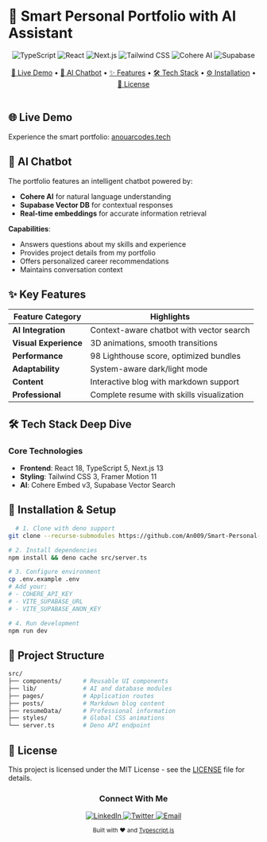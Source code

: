 # 🤖 Smart Personal Portfolio with AI Assistant

<div align="center">
  <img src="https://img.shields.io/badge/TypeScript-3178C6?style=for-the-badge&logo=typescript&logoColor=white" alt="TypeScript">
  <img src="https://img.shields.io/badge/React-61DAFB?style=for-the-badge&logo=react&logoColor=black" alt="React">
  <img src="https://img.shields.io/badge/Next.js-000000?style=for-the-badge&logo=nextdotjs&logoColor=white" alt="Next.js">
  <img src="https://img.shields.io/badge/Tailwind_CSS-06B6D4?style=for-the-badge&logo=tailwind-css&logoColor=white" alt="Tailwind CSS">
  <img src="https://img.shields.io/badge/Cohere-FFFFFF?style=for-the-badge&logo=cohere&logoColor=black" alt="Cohere AI">
  <img src="https://img.shields.io/badge/Supabase-3ECF8E?style=for-the-badge&logo=supabase&logoColor=white" alt="Supabase">
</div>

<br>

<div align="center">
  <a href="#live-demo">🚀 Live Demo</a> •
  <a href="#ai-chatbot">🤖 AI Chatbot</a> •
  <a href="#key-features">✨ Features</a> •
  <a href="#tech-stack">🛠 Tech Stack</a> •
  <a href="#installation">⚙️ Installation</a> •
  <a href="#license">📜 License</a>
</div>

<br>


## 🌐 Live Demo
Experience the smart portfolio: [anouarcodes.tech](https://anouarcodes.tech)

## 🤖 AI Chatbot
The portfolio features an intelligent chatbot powered by:
- **Cohere AI** for natural language understanding
- **Supabase Vector DB** for contextual responses
- **Real-time embeddings** for accurate information retrieval

**Capabilities**:
- Answers questions about my skills and experience
- Provides project details from my portfolio
- Offers personalized career recommendations
- Maintains conversation context

## ✨ Key Features
| Feature Category | Highlights |
|-----------------|------------|
| **AI Integration** | Context-aware chatbot with vector search |
| **Visual Experience** | 3D animations, smooth transitions |
| **Performance** | 98 Lighthouse score, optimized bundles |
| **Adaptability** | System-aware dark/light mode |
| **Content** | Interactive blog with markdown support |
| **Professional** | Complete resume with skills visualization |

## 🛠 Tech Stack Deep Dive
### Core Technologies
- **Frontend**: React 18, TypeScript 5, Next.js 13
- **Styling**: Tailwind CSS 3, Framer Motion 11
- **AI**: Cohere Embed v3, Supabase Vector Search

## 🚀 Installation & Setup
  ```bash
    # 1. Clone with deno support
  git clone --recurse-submodules https://github.com/An009/Smart-Personal-Portfolio.git
  
  # 2. Install dependencies
  npm install && deno cache src/server.ts
  
  # 3. Configure environment
  cp .env.example .env
  # Add your:
  # - COHERE_API_KEY
  # - VITE_SUPABASE_URL
  # - VITE_SUPABASE_ANON_KEY
  
  # 4. Run development
  npm run dev
  ```
## 📂 Project Structure
  ```bash
  src/
├── components/      # Reusable UI components
├── lib/             # AI and database modules
├── pages/           # Application routes
├── posts/           # Markdown blog content
├── resumeData/      # Professional information
├── styles/          # Global CSS animations
└── server.ts        # Deno API endpoint
```
## 📜 License
This project is licensed under the MIT License - see the [LICENSE](./LICENSE) file for details.

<div align="center"> <h3>Connect With Me</h3> <a href="https://www.linkedin.com/in/tizgui-anouar-081439183/"> <img src="https://img.shields.io/badge/LinkedIn-0A66C2?style=for-the-badge&logo=linkedin&logoColor=white" alt="LinkedIn"> </a> <a href="https://twitter.com/an_war66777631"> <img src="https://img.shields.io/badge/Twitter-1DA1F2?style=for-the-badge&logo=twitter&logoColor=white" alt="Twitter"> </a> <a href="mailto:tizguianouar@gmail.com"> <img src="https://img.shields.io/badge/Email-EA4335?style=for-the-badge&logo=gmail&logoColor=white" alt="Email"> </a> </div><p align="center"> <sub>Built with ❤️ and <a href="https://www.typescriptlang.org/">Typescript.js</a></sub> </p>

